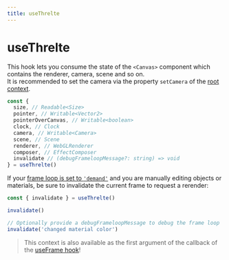 ```yaml
---
title: useThrelte
---
```


# useThrelte

This hook lets you consume the state of the `<Canvas>` component which contains the renderer, camera, scene and so on.  
It is recommended to set the camera via the property `setCamera` of the [root context](<(#leftwards_arrow_with_hook-usethrelteroot)>).

```ts
const {
  size, // Readable<Size>
  pointer, // Writable<Vector2>
  pointerOverCanvas, // Writable<boolean>
  clock, // Clock
  camera, // Writable<Camera>
  scene, // Scene
  renderer, // WebGLRenderer
  composer, // EffectComposer
  invalidate // (debugFrameloopMessage?: string) => void
} = useThrelte()
```

If your [frame loop is set to `'demand'`](#clipboard-canvas) and you are manually editing objects or materials, be sure to invalidate the current frame to request a rerender:

```ts
const { invalidate } = useThrelte()

invalidate()

// Optionally provide a debugFrameloopMessage to debug the frame loop
invalidate('changed material color')
```

> This context is also available as the first argument of the callback of the [useFrame hook](#useframe)!
